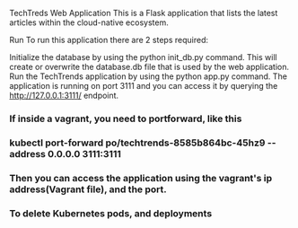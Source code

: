 TechTreds Web Application
This is a Flask application that lists the latest articles within the cloud-native ecosystem.

Run
To run this application there are 2 steps required:

Initialize the database by using the python init_db.py command. This will create or overwrite the database.db file that is used by the web application.
Run the TechTrends application by using the python app.py command. The application is running on port 3111 and you can access it by querying the http://127.0.0.1:3111/ endpoint.


### If inside a vagrant, you need to portforward, like this 
### kubectl port-forward po/techtrends-8585b864bc-45hz9  --address 0.0.0.0 3111:3111
### Then you can access the application using the vagrant's ip address(Vagrant file), and the port.
### To delete Kubernetes pods, and deployments
